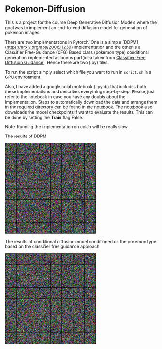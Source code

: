 # Pokemon-Diffusion
This is a project for the course Deep Generative Diffusion Models where the goal was to implement an end-to-end diffusion model for generation of pokemon images.

There are two implementations in Pytorch. One is a simple [DDPM] (https://arxiv.org/abs/2006.11239) implementation and the other is a Classifier Free-Guidance (CFG) Based class (pokemon type) conditional generation implemented as bonus part(idea taken from [Classifier-Free Diffusion Guidance](https://arxiv.org/abs/2207.12598)). Hence there are two (.py) files. 

To run the script simply select which file you want to run in ```script.sh``` in a GPU environment. 

Also, I have added a google colab notebook (.ipynb) that includes both these implementations and describes everything step-by-step. Please, just refer to the notebook in case you have any doubts about the implementation. Steps to automatically download the data and arrange them in the required directory can be found in the notebook. The notebook also downloads the model checkpoints if want to evaluate the results. This can be done by setting the **Train** flag False.

Note: Running the implementation on colab will be really slow.

The results of DDPM 

[](images/backward_animate_new_pred_2_best.gif)
<img src="images/backward_animate_new_pred_2_best.gif" width="300" height="300" />

The results of conditional diffusion model conditioned on the pokemon type based on the classifier free guidance approach

[](images/backward_animate_pred_cfg_3_best_gf_0.5.gif)
<img src="images/backward_animate_pred_cfg_3_best_gf_0.5.gif" width="300" height="300" />
